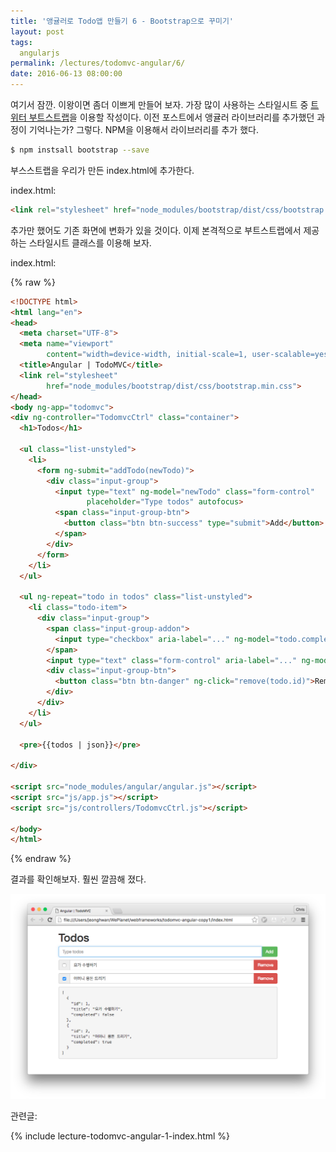```yaml
---
title: '앵귤러로 Todo앱 만들기 6 - Bootstrap으로 꾸미기'
layout: post
tags:
  angularjs
permalink: /lectures/todomvc-angular/6/
date: 2016-06-13 08:00:00
---
```


여기서 잠깐.
이왕이면 좀더 이쁘게 만들어 보자.
가장 많이 사용하는 스타일시트 중 [트위터 부트스트랩](http://getbootstrap.com)을 이용할 작성이다.
이전 포스트에서 앵귤러 라이브러리를 추가했던 과정이 기억나는가?
그렇다. NPM을 이용해서 라이브러리를 추가 했다.

```bash
$ npm instsall bootstrap --save
```

부스스트랩을 우리가 만든 index.html에 추가한다.

index.html:

```html
<link rel="stylesheet" href="node_modules/bootstrap/dist/css/bootstrap.css">
```

추가만 했어도 기존 화면에 변화가 있을 것이다.
이제 본격적으로 부트스트랩에서 제공하는 스타일시트 클래스를 이용해 보자.

index.html:


{% raw %}
```html
<!DOCTYPE html>
<html lang="en">
<head>
  <meta charset="UTF-8">
  <meta name="viewport"
        content="width=device-width, initial-scale=1, user-scalable=yes">
  <title>Angular | TodoMVC</title>
  <link rel="stylesheet"
        href="node_modules/bootstrap/dist/css/bootstrap.min.css">
</head>
<body ng-app="todomvc">
<div ng-controller="TodomvcCtrl" class="container">
  <h1>Todos</h1>

  <ul class="list-unstyled">
    <li>
      <form ng-submit="addTodo(newTodo)">
        <div class="input-group">
          <input type="text" ng-model="newTodo" class="form-control"
                 placeholder="Type todos" autofocus>
          <span class="input-group-btn">
            <button class="btn btn-success" type="submit">Add</button>
          </span>
        </div>
      </form>
    </li>
  </ul>

  <ul ng-repeat="todo in todos" class="list-unstyled">
    <li class="todo-item">
      <div class="input-group">
        <span class="input-group-addon">
          <input type="checkbox" aria-label="..." ng-model="todo.completed">
        </span>
        <input type="text" class="form-control" aria-label="..." ng-model="todo.title">
        <div class="input-group-btn">
          <button class="btn btn-danger" ng-click="remove(todo.id)">Remove</button>
        </div>
      </div>
    </li>
  </ul>

  <pre>{{todos | json}}</pre>

</div>

<script src="node_modules/angular/angular.js"></script>
<script src="js/app.js"></script>
<script src="js/controllers/TodomvcCtrl.js"></script>

</body>
</html>

```
{% endraw %}

결과를 확인해보자. 훨씬 깔끔해 졌다.

![](/assets/imgs/2016/lecture-todomvc-angular-2-result8.png)



관련글:

{% include lecture-todomvc-angular-1-index.html %}

